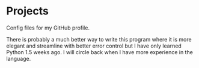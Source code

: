# Projects
Config files for my GitHub profile.

There is probably a much better way to write this program where it is more elegant and streamline with better error control but I have only learned Python 1.5 weeks ago. 
I will circle back when I have more experience in the language. 
